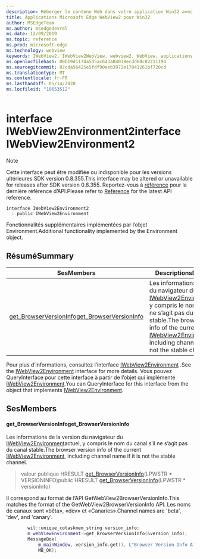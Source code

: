 ```yaml
---
description: Héberger le contenu Web dans votre application Win32 avec le contrôle Microsoft Edge WebView2
title: Applications Microsoft Edge WebView2 pour Win32
author: MSEdgeTeam
ms.author: msedgedevrel
ms.date: 12/09/2019
ms.topic: reference
ms.prod: microsoft-edge
ms.technology: webview
keywords: IWebView2, IWebView2WebView, webview2, WebView, applications Win32, Win32, Edge
ms.openlocfilehash: 00b19d1174a5d5ac643a04038ecdd60c82211194
ms.sourcegitcommit: 07cda56425e5fdf90eeb3972e17041261bf720cd
ms.translationtype: MT
ms.contentlocale: fr-FR
ms.lasthandoff: 05/14/2020
ms.locfileid: "10653512"
---
```

# <span data-ttu-id="2f2eb-104">interface IWebView2Environment2</span><span class="sxs-lookup"><span data-stu-id="2f2eb-104">interface IWebView2Environment2</span></span> 

> [!NOTE]
> <span data-ttu-id="2f2eb-105">Cette interface peut être modifiée ou indisponible pour les versions ultérieures SDK version 0.8.355.</span><span class="sxs-lookup"><span data-stu-id="2f2eb-105">This interface may be altered or unavailable for releases after SDK version 0.8.355.</span></span> <span data-ttu-id="2f2eb-106">Reportez-vous à [référence](../../../webview2-api-reference.md) pour la dernière référence d’API.</span><span class="sxs-lookup"><span data-stu-id="2f2eb-106">Please refer to [Reference](../../../webview2-api-reference.md) for the latest API reference.</span></span>

```
interface IWebView2Environment2
  : public IWebView2Environment
```

<span data-ttu-id="2f2eb-107">Fonctionnalités supplémentaires implémentées par l’objet Environment.</span><span class="sxs-lookup"><span data-stu-id="2f2eb-107">Additional functionality implemented by the Environment object.</span></span>

## <span data-ttu-id="2f2eb-108">Résumé</span><span class="sxs-lookup"><span data-stu-id="2f2eb-108">Summary</span></span>

 <span data-ttu-id="2f2eb-109">Ses</span><span class="sxs-lookup"><span data-stu-id="2f2eb-109">Members</span></span>                        | <span data-ttu-id="2f2eb-110">Descriptions</span><span class="sxs-lookup"><span data-stu-id="2f2eb-110">Descriptions</span></span>
--------------------------------|---------------------------------------------
[<span data-ttu-id="2f2eb-111">get_BrowserVersionInfo</span><span class="sxs-lookup"><span data-stu-id="2f2eb-111">get_BrowserVersionInfo</span></span>](#get_browserversioninfo) | <span data-ttu-id="2f2eb-112">Les informations de la version du navigateur du [IWebView2Environment](IWebView2Environment.md)actuel, y compris le nom du canal s’il ne s’agit pas du canal stable.</span><span class="sxs-lookup"><span data-stu-id="2f2eb-112">The browser version info of the current [IWebView2Environment](IWebView2Environment.md), including channel name if it is not the stable channel.</span></span>

<span data-ttu-id="2f2eb-113">Pour plus d’informations, consultez l’interface [IWebView2Environment](IWebView2Environment.md) .</span><span class="sxs-lookup"><span data-stu-id="2f2eb-113">See the [IWebView2Environment](IWebView2Environment.md) interface for more details.</span></span> <span data-ttu-id="2f2eb-114">Vous pouvez QueryInterface pour cette interface à partir de l’objet qui implémente [IWebView2Environment](IWebView2Environment.md).</span><span class="sxs-lookup"><span data-stu-id="2f2eb-114">You can QueryInterface for this interface from the object that implements [IWebView2Environment](IWebView2Environment.md).</span></span>

## <span data-ttu-id="2f2eb-115">Ses</span><span class="sxs-lookup"><span data-stu-id="2f2eb-115">Members</span></span>

#### <span data-ttu-id="2f2eb-116">get_BrowserVersionInfo</span><span class="sxs-lookup"><span data-stu-id="2f2eb-116">get_BrowserVersionInfo</span></span> 

<span data-ttu-id="2f2eb-117">Les informations de la version du navigateur du [IWebView2Environment](IWebView2Environment.md)actuel, y compris le nom du canal s’il ne s’agit pas du canal stable.</span><span class="sxs-lookup"><span data-stu-id="2f2eb-117">The browser version info of the current [IWebView2Environment](IWebView2Environment.md), including channel name if it is not the stable channel.</span></span>

> <span data-ttu-id="2f2eb-118">valeur publique HRESULT [get_BrowserVersionInfo](#get_browserversioninfo)(LPWSTR \* VERSIONINFO)</span><span class="sxs-lookup"><span data-stu-id="2f2eb-118">public HRESULT [get_BrowserVersionInfo](#get_browserversioninfo)(LPWSTR \* versionInfo)</span></span>

<span data-ttu-id="2f2eb-119">Il correspond au format de l’API GetWebView2BrowserVersionInfo.</span><span class="sxs-lookup"><span data-stu-id="2f2eb-119">This matches the format of the GetWebView2BrowserVersionInfo API.</span></span> <span data-ttu-id="2f2eb-120">Les noms de canaux sont «bêta», «dev» et «Canaries».</span><span class="sxs-lookup"><span data-stu-id="2f2eb-120">Channel names are 'beta', 'dev', and 'canary'.</span></span>

```cpp
        wil::unique_cotaskmem_string version_info;
        m_webViewEnvironment->get_BrowserVersionInfo(&version_info);
        MessageBox(
            m_mainWindow, version_info.get(), L"Browser Version Info After WebView Creation",
            MB_OK);
```

